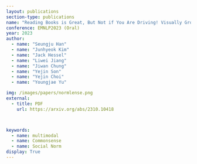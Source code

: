 ```yaml
---
layout: publications
section-type: publications
name: "Reading Books is Great, But Not if You Are Driving! Visually Grounded Reasoning about Defeasible Commonsense Norms"
conference: EMNLP2023 (Oral)
year: 2023
author:
  - name: "Seungju Han"
  - name: "Junhyeok Kim"
  - name: "Jack Hessel"
  - name: "Liwei Jiang"
  - name: "Jiwan Chung"
  - name: "Yejin Son"
  - name: "Yejin Choi"
  - name: "Youngjae Yu"

img: /images/papers/normlense.png
external:
  - title: PDF
    url: https://arxiv.org/abs/2310.10418



keywords:
  - name: multimodal
  - name: Commonsense
  - name: Social Norm
display: True
---
```

